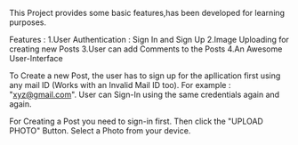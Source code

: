 This Project provides some basic features,has been developed for learning purposes.

Features :
1.User Authentication : Sign In and Sign Up
2.Image Uploading for creating new Posts
3.User can add Comments to the Posts
4.An Awesome User-Interface

To Create a new Post, the user has to sign up for the apllication first using any mail ID (Works with an Invalid Mail ID too). For example : "xyz@gmail.com". User can Sign-In using the same credentials again and again.

For Creating a Post you need to sign-in first. Then click the "UPLOAD PHOTO" Button. Select a Photo from your device.
